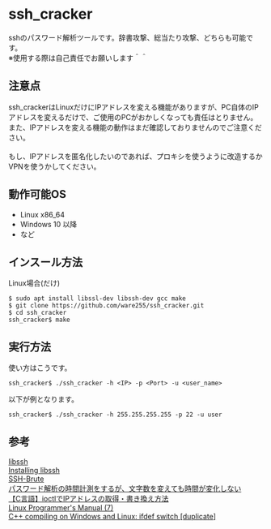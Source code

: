 # ssh_cracker
sshのパスワード解析ツールです。辞書攻撃、総当たり攻撃、どちらも可能です。<br>
※使用する際は自己責任でお願いします＾＾<br>

## 注意点
ssh_crackerはLinuxだけにIPアドレスを変える機能がありますが、PC自体のIPアドレスを変えるだけで、ご使用のPCがおかしくなっても責任はとりません。
また、IPアドレスを変える機能の動作はまだ確認しておりませんのでご注意ください。<br><br>
もし、IPアドレスを匿名化したいのであれば、プロキシを使うように改造するかVPNを使うかしてください。

## 動作可能OS
* Linux x86_64
* Windows 10 以降
* など

## インスール方法
Linux場合(だけ)
```
$ sudo apt install libssl-dev libssh-dev gcc make
$ git clone https://github.com/ware255/ssh_cracker.git
$ cd ssh_cracker
ssh_cracker$ make
```

## 実行方法
使い方はこうです。
```
ssh_cracker$ ./ssh_cracker -h <IP> -p <Port> -u <user_name>
```
以下が例となります。<br>
```
ssh_cracker$ ./ssh_cracker -h 255.255.255.255 -p 22 -u user
```

## 参考
[libssh](https://www.libssh.org/)<br>
[Installing libssh](https://subscription.packtpub.com/book/web-development/9781789349863/app02/app02lvl1sec156/installing-libssh)<br>
[SSH-Brute](https://github.com/Ace-Krypton/SSH-Brute/blob/main/ssh_bruter.cpp)<br>
[パスワード解析の時間計測をするが、文字数を変えても時間が変化しない](https://teratail.com/questions/352431)<br>
[【C言語】ioctlでIPアドレスの取得・書き換え方法](https://wireless-network.net/ioctl-ip/)<br>
[Linux Programmer's Manual (7)](http://linuxjm.osdn.jp/html/LDP_man-pages/man7/netdevice.7.html)<br>
[C++ compiling on Windows and Linux: ifdef switch [duplicate]](https://stackoverflow.com/questions/6649936/c-compiling-on-windows-and-linux-ifdef-switch)<br>
